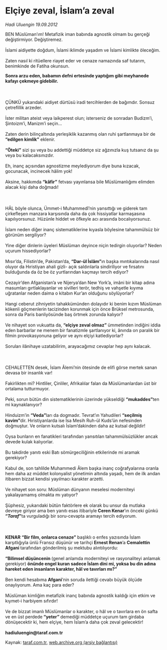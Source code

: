 # Elçiye zeval, İslam’a zeval 

*Hadi Uluengin 19.09.2012*

<div class="yazi"><p>BEN Müslüman’ım! Metafizik iman babında agnostik olmam bu gerçeği değiştirmiyor. Değiştiremez.<br/><br/>İslami aidiyette doğdum, İslami iklimde yaşadım ve İslami kimlikte öleceğim.<br/><br/>Zaten nasıl ki ritüellere riayet eder ve cenaze namazında saf tutarım, benimkinde de Fatiha okunsun.<br/></p>
<p><strong>Sonra arzu eden, babamın defni ertesinde yaptığım gibi meyhanede kafayı çekmeye gidebilir.<br/><br/><br/><br/></strong>ÇÜNKÜ yukarıdaki aidiyet dürtüsü iradi tercihlerden de bağımdır. Sonsuz çetrefillik arzeder.<br/><br/>İster militan ateist veya laikperest olun; isterseniz de sonradan Budizm’i, Şintoizm’i, Manizm’i seçin...<br/><br/>Zaten derin bilinçaltında yerleşiklik kazanmış olan ruhi şartlanmaya bir de <b>“edilgen kimlik”</b> eklenir.<br/><br/><b>“Öteki”</b> sizi şu veya bu addettiği müddetçe siz ağzınızla kuş tutsanız da şu veya bu kalacaksınızdır.<br/><br/>Eh, inanç açısından agnostizme meylediyorum diye buna kızacak, gocunacak, incinecek hâlim yok!<br/><br/>Aksine, hakkımda <b>“kâfir”</b> fetvası yayınlansa bile Müslümanlığımı elimden alacak kişi daha doğmadı!<br/><br/><br/><br/>HÂL böyle olunca, Ümmet-i Muhammedî’nin yansıttığı ve giderek tam çirkefleşen manzara karşısında daha da çok hissiyatlar karmaşasına kapılıyorsunuz. Hüzünle hiddet ve öfkeyle acı arasında bocalıyorsunuz.<br/><br/>İslam neden diğer inanç sistematiklerine kıyasla böylesine tahammülsüz bir görünüm sergiliyor?<br/><br/>Yine diğer dinlerin üyeleri Müslüman deyince niçin tedirgin oluyorlar? Neden uçurum hissediyorlar?<br/><br/>Mısır’da, Filistin’de, Pakistan’da, <b>“Dar-ül İslâm”</b>ın başka mıntıkalarında nasıl oluyor da Hıristiyan ahali gizli- açık saldırılarla sindiriliyor ve fırsatını bulduğunda da öz be öz yurtlarından kaçmayı tercih ediyor?<br/><br/>Cezayir’den Afganistan’a ve Nijerya’dan New York’a, imâni bir kitap adına masumları gırtlaklayanlar ve sivilleri terör, tedhiş ve vahşetle kıyıma uğratanlar neden daima o kitabın Kur’an olduğunu söylüyorlar?<br/><br/>Hangi ceberut zihniyetin tahakkümünden dolayıdır ki benim kızım Müslüman kökenli göçmenlerin tacizinden korunmak için önce Brüksel metrosunda, sonra da Paris banliyösünde baş örtmek zorunda kalıyor?<br/><br/>Ve nihayet son vukuatta da, <b>“elçiye zeval olmaz”</b> ümmetinden indiğini iddia eden barbarlar ne menem bir fanatizmle şartlanıyor ki, ânında on paralık bir filmin provokasyonuna geliyor<b> </b>ve aynı elçiyi katlediyorlar?<br/><br/>Soruları ilânihaye uzatabilirim, arayacağımız cevaplar hep aynı kalacak.<br/><br/><br/><br/>CEHALETTEN desek, İslam Âlemi’nin ötesinde de elifi görse mertek sanan devasa bir insanlık var!<br/><br/>Fakirlikten mi? Hintliler, Çinliler, Afrikalılar falan da Müslümanlardan üst bir ortalama tutturmuyor.<br/><br/>Peki, sorun bütün din sistematiklerinin üzerinde yükseldiği <b>“mukaddes”</b>ten mi kaynaklanıyor?<br/><br/>Hinduizm’in <b>“Veda”</b>ları da dogmadır. Tevrat’ın Yahudileri <b>“seçilmiş kavim”</b>dir. Hıristiyanlarda ise İsa Mesih Ruh-ül Kuds’ün nefesinden doğmuştur. Ve onların kutsalı İslam’dakinden daha az kutsal değildir!<br/><br/>Oysa bunların en fanatikleri tarafından yansıtılan tahammülsüzlükler ancak devede kulak kalıyorlar.<br/><br/>Bu takdirde yanıtı eski Batı sömürgeciliğinin etkilerinde mi aramak gerekiyor?<br/><br/>Kabul de, son tahlilde Muhammedi Âlem başka inanç coğrafyalarına oranla hem daha az müddet kolonyalist yönetimin altında yaşadı, hem de ilk andan itibaren bizzat kendisi yayılmacı karakter arzetti.<br/><br/>Ve nihayet son soru: Müslüman dünyanın meselesi moderniteyi yakalayamamış olmakta mı yatıyor?<br/><br/>Şüphesiz, yukarıdaki bütün faktörlere ek olarak bu unsur da mutlaka devreye giriyor ama ben yanıtı esas itibariyle<b> Ceren Kenar</b>’ın önceki günkü<b> “<i>Taraf</i>”</b>ta vurguladığı bir soru-cevapta aramayı tercih ediyorum.<br/><br/><br/><br/><b>KENAR</b> <b>“Bir film, onlarca cenaze”</b> başlıklı o enfes yazısında İslam karşıtlığıyla ünlü Fransız düşünür ve tarihçi <b>Ernest Renan</b>’a <b>Cemalettin Afgani </b>tarafından gönderilmiş şu mektubu alıntılıyordu:<br/><br/><b>“Bilimsel düşüncenin </b>(genel anlamda moderniteyi ve rasyonaliteyi anlamak gerekiyor) <b>önünde engel kuran sadece İslam dini mi, yoksa bu din adına hareket eden insanların karakter, hâl ve tavırları mı?”<br/><br/></b>Ben kendi hesabıma <b>Afgani</b>’nin soruda ilettiği cevabı büyük ölçüde onaylıyorum. Ama kaç para eder?<br/><br/>Müslüman kimliğim metafizik inanç babında agnostik kaldığı için etkim ve kıymet-i harbiyem sıfırdır!<br/><br/>Ve de bizzat imanlı Müslümanlar o karakter, o hâl ve o tavırlara en ön safta ve en üst perdede<b> “yeter” </b>demediği müddetçe uçurum tam girdaba dönüşecektir ki, hem elçiye, hem İslam’a daha çok zeval gelecektir!<br/><br/><b>hadiuluengin@taraf.com.tr</b></p>
</div>

Kaynak: [taraf.com.tr](http://www.taraf.com.tr/hadi-uluengin/makale-elciye-zeval-islam-a-zeval.htm), [web.archive.org (arşiv bağlantısı)](http://web.archive.org/web/20130623134259/http://www.taraf.com.tr/hadi-uluengin/makale-elciye-zeval-islam-a-zeval.htm)

